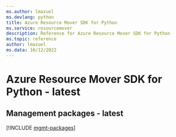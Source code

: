 ```yaml
---
ms.author: lmazuel
ms.devlang: python
title: Azure Resource Mover SDK for Python
ms.service: resourcemover
description: Reference for Azure Resource Mover SDK for Python
ms.topic: reference
author: lmazuel
ms.data: 10/12/2022
---
```

# Azure Resource Mover SDK for Python - latest

## Management packages - latest
[!INCLUDE [mgmt-packages](resource-mover-mgmt-index.md)]